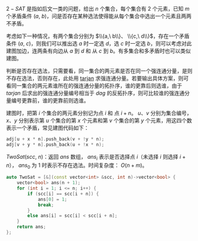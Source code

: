 $2-SAT$ 是指如后文一类的问题，给出 $n$ 个集合，每个集合有 $2$ 个元素，已知 $m$ 个矛盾条件 $(a,\ b)$，问是否存在某种选法使得能从每个集合中选出一个元素且两两不矛盾。

考虑如下一种情况，有两个集合分别为 $\\{a,\ b\\}、 \\{c,\ d\\}$，存在一个矛盾条件 $(a,\ c)$，则我们可以推出选 $a$ 时一定选 $d$，选 $c$ 时一定选 $b$，则可以考虑对此建图加边，连两条有向边从 $a$ 到 $d$ 和 从 $c$ 到 $b$。有多集合和多矛盾时也可以类似建图。 

判断是否存在选法，只需要看，同一集合的两元素是否在同一个强连通分量，是则不存在选法，否则存在，此处用 [tarjan](https://github.com/xiojoy/Templates-for-Competitive-Programming/blob/main/graph/strongly%20connected%20component/Tarjan.md) 求强连通分量。若要输出具体方案，则可看同一集合的两元素谁所在的强连通分量的拓扑序，谁的更靠后则选谁，由于 $tarjan$ 后求出的强连通分量编号相当于 $dag$ 的反拓扑序，则可比较谁的强连通分量编号更靠前，谁的更靠前则选谁。

建图时，把第 $i$ 个集合的两元素分别记为点 $i$ 和 点 $i+n$。 $u、v$ 分别为集合编号， $x、y$ 分别表示第 $u$ 个集合的第 $x$ 个元素和第 $v$ 个集合的第 $y$ 个元素，用这四个数表示一个矛盾，常见建图代码如下：

```c++
adj[u + x * n].push_back(v + !y * n);
adj[v + y * n].push_back(u + !x * n); 
```

$TwoSat(scc,\ n)$：返回 $ans$ 数组， $ans_i$ 表示是否选择点 $i$（未选择 $i$ 则选择 $i+n$）， $ans_0$ 为 $1$ 时表示不存在选法。时间复杂度： $O(n+m)$。

```c++
auto TwoSat = [&](const vector<int> &scc, int n)->vector<bool> {
    vector<bool> ans(n + 1);
    for (int i = 1; i <= n; i++) {
        if (scc[i] == scc[i + n]) {
            ans[0] = 1;
            break;
        }
        else ans[i] = scc[i] < scc[i + n];
    }
    return ans;
};
```
